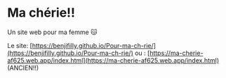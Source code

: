 # Ma chérie!!

Un site web pour ma femme 😽

Le site: [https://benjifilly.github.io/Pour-ma-ch-rie/](https://benjifilly.github.io/Pour-ma-ch-rie/)
ou : [https://ma-cherie-af625.web.app/index.html](https://ma-cherie-af625.web.app/index.html) (ANCIEN!!)
